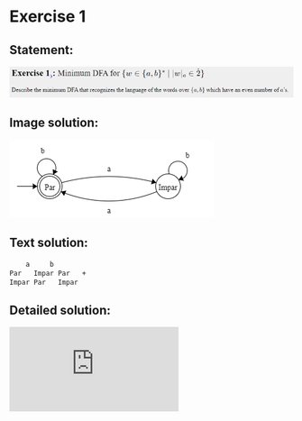 # Exercise 1

## Statement:
![Statement](https://github.com/AdriCri22/Teoria-Computacion-TC-FIB/blob/main/DFA/01/Statement_1.png)

## Image solution:
![Solution](https://github.com/AdriCri22/Teoria-Computacion-TC-FIB/blob/main/DFA/01/Image_sol_1.png)

## Text solution:
        a     b    
    Par   Impar Par   +
    Impar Par   Impar

## Detailed solution:
![Detailed solution](https://github.com/AdriCri22/Teoria-Computacion-TC-FIB/blob/main/DFA/01/DFA%2001.pdf)
